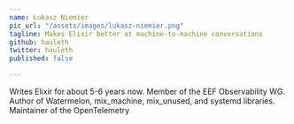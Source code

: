```yaml
---
name: Łukasz Niemier
pic_url: "/assets/images/lukasz-niemier.png"
tagline: Makes Elixir better at machine-to-machine conversations
github: hauleth
twitter: hauleth
published: false

---
```

Writes Elixir for about 5-6 years now. Member of the EEF Observability WG. Author of Watermelon, mix_machine, mix_unused, and systemd libraries. Maintainer of the OpenTelemetry